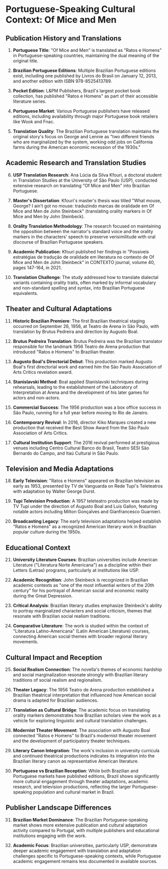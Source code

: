 # Portuguese-Speaking Cultural Context: Of Mice and Men

## Publication History and Translations

1. **Portuguese Title**: "Of Mice and Men" is translated as "Ratos e Homens" in Portuguese-speaking countries, maintaining the dual meaning of the original title.

2. **Brazilian Portuguese Editions**: Multiple Brazilian Portuguese editions exist, including one published by Livros do Brasil on January 12, 2013, and another edition with ISBN 978-8525413789.

3. **Pocket Edition**: L&PM Publishers, Brazil's largest pocket book collection, has published "Ratos e Homens" as part of their accessible literature series.

4. **Portuguese Market**: Various Portuguese publishers have released editions, including availability through major Portuguese book retailers like Wook and Fnac.

5. **Translation Quality**: The Brazilian Portuguese translation maintains the original story's focus on George and Lennie as "two different friends who are marginalized by the system, working odd jobs on California farms during the American economic recession of the 1930s."

## Academic Research and Translation Studies

6. **USP Translation Research**: Ana Lúcia da Silva Kfouri, a doctoral student in Translation Studies at the University of São Paulo (USP), conducted extensive research on translating "Of Mice and Men" into Brazilian Portuguese.

7. **Master's Dissertation**: Kfouri's master's thesis was titled "What mouse, George? I ain't got no mouse: traduzindo marcas de oralidade em Of Mice and Men de John Steinbeck" (translating orality markers in Of Mice and Men by John Steinbeck).

8. **Orality Translation Methodology**: The research focused on maintaining the opposition between the narrator's standard voice and the orality markers in the characters' speech to preserve verisimilitude with oral discourse of Brazilian Portuguese speakers.

9. **Academic Publication**: Kfouri published her findings in "Possíveis estratégias de tradução de oralidade em literatura no contexto de Of Mice and Men de John Steinbeck" in CONTEXTO journal, volume 40, pages 147-164, in 2021.

10. **Translation Challenge**: The study addressed how to translate dialectal variants containing orality traits, often marked by informal vocabulary and non-standard spelling and syntax, into Brazilian Portuguese equivalents.

## Theater and Cultural Adaptations

11. **Historic Brazilian Premiere**: The first Brazilian theatrical staging occurred on September 26, 1956, at Teatro de Arena in São Paulo, with translation by Brutus Pedreira and direction by Augusto Boal.

12. **Brutus Pedreira Translation**: Brutus Pedreira was the Brazilian translator responsible for the landmark 1956 Teatro de Arena production that introduced "Ratos e Homens" to Brazilian theater.

13. **Augusto Boal's Directorial Debut**: This production marked Augusto Boal's first directorial work and earned him the São Paulo Association of Arts Critics revelation award.

14. **Stanislavski Method**: Boal applied Stanislavski techniques during rehearsals, leading to the establishment of the Laboratory of Interpretation at Arena and the development of his later games for actors and non-actors.

15. **Commercial Success**: The 1956 production was a box office success in São Paulo, running for a full year before moving to Rio de Janeiro.

16. **Contemporary Revival**: In 2016, director Kiko Marques created a new production that received the Best Show Award from the São Paulo Association of Arts Critics.

17. **Cultural Institution Support**: The 2016 revival performed at prestigious venues including Centro Cultural Banco do Brasil, Teatro SESI São Bernardo do Campo, and Itaú Cultural in São Paulo.

## Television and Media Adaptations

18. **Early Television**: "Ratos e Homens" appeared on Brazilian television as early as 1953, presented by TV de Vanguarda on Rede Tupi's Teleteatros with adaptation by Walter George Durst.

19. **Tupi Television Production**: A 1957 teleteatro production was made by TV Tupi under the direction of Augusto Boal and Luis Gallon, featuring notable actors including Milton Gonçalves and Gianfrancesco Guarnieri.

20. **Broadcasting Legacy**: The early television adaptations helped establish "Ratos e Homens" as a recognized American literary work in Brazilian popular culture during the 1950s.

## Educational Context

21. **University Literature Courses**: Brazilian universities include American Literature ("Literatura Norte Americana") as a discipline within their Letters (Letras) programs, particularly at institutions like USP.

22. **Academic Recognition**: John Steinbeck is recognized in Brazilian academic contexts as "one of the most influential writers of the 20th century" for his portrayal of American social and economic reality during the Great Depression.

23. **Critical Analysis**: Brazilian literary studies emphasize Steinbeck's ability to portray marginalized characters and social criticism, themes that resonate with Brazilian social realism traditions.

24. **Comparative Literature**: The work is studied within the context of "Literatura Latino-Americana" (Latin American Literature) courses, connecting American social themes with broader regional literary movements.

## Cultural Impact and Reception

25. **Social Realism Connection**: The novella's themes of economic hardship and social marginalization resonate strongly with Brazilian literary traditions of social realism and regionalism.

26. **Theater Legacy**: The 1956 Teatro de Arena production established a Brazilian theatrical interpretation that influenced how American social drama is adapted for Brazilian audiences.

27. **Translation as Cultural Bridge**: The academic focus on translating orality markers demonstrates how Brazilian scholars view the work as a vehicle for exploring linguistic and cultural translation challenges.

28. **Modernist Theater Movement**: The association with Augusto Boal connected "Ratos e Homens" to Brazil's modernist theater movement and the development of participatory theater techniques.

29. **Literary Canon Integration**: The work's inclusion in university curricula and continued theatrical productions indicates its integration into the Brazilian literary canon as representative American literature.

30. **Portuguese vs Brazilian Reception**: While both Brazilian and Portuguese markets have published editions, Brazil shows significantly more cultural engagement through theater adaptations, academic research, and television productions, reflecting the larger Portuguese-speaking population and cultural market in Brazil.

## Publisher Landscape Differences

31. **Brazilian Market Dominance**: The Brazilian Portuguese-speaking market shows more extensive publication and cultural adaptation activity compared to Portugal, with multiple publishers and educational institutions engaging with the work.

32. **Academic Focus**: Brazilian universities, particularly USP, demonstrate deeper academic engagement with translation and adaptation challenges specific to Portuguese-speaking contexts, while Portuguese academic engagement remains less documented in available sources.